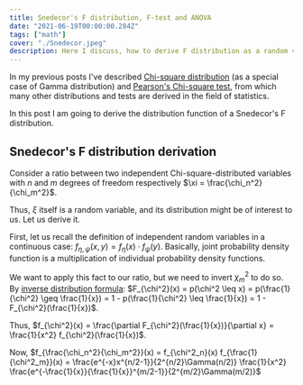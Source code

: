 ```yaml
---
title: Snedecor's F distribution, F-test and ANOVA
date: "2021-06-19T00:00:00.284Z"
tags: ["math"]
cover: "./Snedecor.jpeg"
description: Here I discuss, how to derive F distribution as a random variable, which is a ratio of two independent chi-square disributions. I'll also briefly discuss F-test and ANOVA here.
---
```


In my previous posts I've described [Chi-square distribution](/2021-06-09-1) (as a special case of Gamma distribution) and [Pearson's Chi-square test](/2021-06-17-1), from which many other distributions and tests are derived in the field of statistics.

In this post I am going to derive the distribution function of a Snedecor's F distribution.

Snedecor's F distribution derivation
------------------------------------

Consider a ratio between two independent Chi-square-distributed variables with $n$ and $m$ degrees of freedom respectively $\xi = \frac{\chi_n^2}{\chi_m^2}$.

Thus, $\xi$ itself is a random variable, and its distribution might be of interest to us. Let us derive it.

First, let us recall the definition of independent random variables in a continuous case: $f_{\eta, \psi}(x,y) = f_\eta(x) \cdot f_\psi(y)$. Basically, joint probability density function is a multiplication of individual probability density functions.

We want to apply this fact to our ratio, but we need to invert $\chi_m^2$ to do so. By [inverse distribution formula](https://en.wikipedia.org/wiki/Inverse_distribution): $F_{\chi^2}(x) = p(\chi^2 \leq x) = p(\frac{1}{\chi^2} \geq \frac{1}{x}) = 1 - p(\frac{1}{\chi^2} \leq \frac{1}{x}) = 1 - F_{\chi^2}(\frac{1}{x})$. 

Thus, $f_{\chi^2}(x) = \frac{\partial F_{\chi^2}(\frac{1}{x})}{\partial x} = \frac{1}{x^2} f_{\chi^2}(\frac{1}{x})$. 

Now, $f_{\frac{\chi_n^2}{\chi_m^2}}(x) = f_{\chi^2_n}(x) f_{\frac{1}{\chi^2_m}}(x) = \frac{e^{-x}x^{n/2-1}}{2^{n/2}\Gamma(n/2)} \frac{1}{x^2} \frac{e^{-\frac{1}{x}}{\frac{1}{x}}^{m/2-1}}{2^{m/2}\Gamma(m/2)}$
